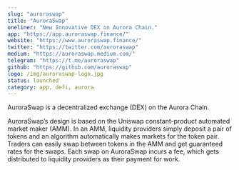 ```yaml
---
slug: "auroraswap"
title: "AuroraSwap"
oneliner: "New Innovative DEX on Aurora Chain."
app: "https://app.auroraswap.finance/"
website: "https://www.auroraswap.finance/"
twitter: "https://twitter.com/auroraswap"
medium: "https://auroraswap.medium.com/"
telegram: "https://t.me/auroraswap"
github: "https://github.com/auroraswap"
logo: /img/auroraswap-logo.jpg
status: launched
category: app, defi, aurora
---
```


AuroraSwap is a decentralized exchange (DEX) on the Aurora Chain.

AuroraSwap’s design is based on the Uniswap constant-product automated market maker (AMM). In an AMM, liquidity providers simply deposit a pair of tokens and an algorithm automatically makes markets for the token pair. Traders can easily swap between tokens in the AMM and get guaranteed rates for the swaps. Each swap on AuroraSwap incurs a fee, which gets distributed to liquidity providers as their payment for work.